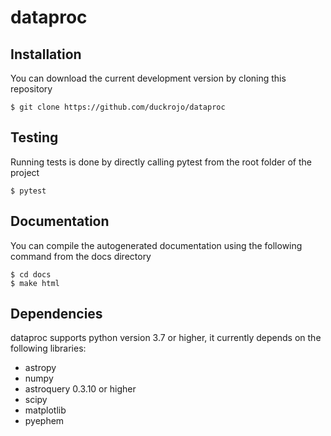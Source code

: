 # dataproc

## Installation

You can download the current development version by cloning this repository

	$ git clone https://github.com/duckrojo/dataproc 

## Testing

Running tests is done by directly calling pytest from the root folder of the project
	
	$ pytest

## Documentation

You can compile the autogenerated documentation using the following command from the
docs directory

	$ cd docs
	$ make html

## Dependencies

dataproc supports python version 3.7 or higher, it currently depends on the following libraries: 

* astropy 
* numpy 
* astroquery 0.3.10 or higher 
* scipy 
* matplotlib 
* pyephem

